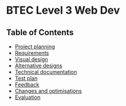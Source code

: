 # BTEC Level 3 Web Dev
## Table of Contents
- [Project planning]()
- [Requirements]()
- [Visual design]()
- [Alternative designs]()
- [Technical documentation]()
- [Test plan]()
- [Feedback]()
- [Changes and optimisations]()
- [Evaluation]()
